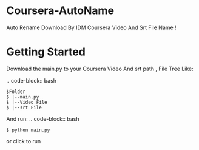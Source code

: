 Coursera-AutoName
=================

Auto Rename Download By IDM Coursera Video And Srt File Name !

Getting Started
=================

Download the main.py to your Coursera Video And srt path , File Tree Like:

.. code-block:: bash

    $Folder
    $ |--main.py
    $ |--Video File
    $ |--srt File

And run:
.. code-block:: bash

    $ python main.py
or
    click to run
